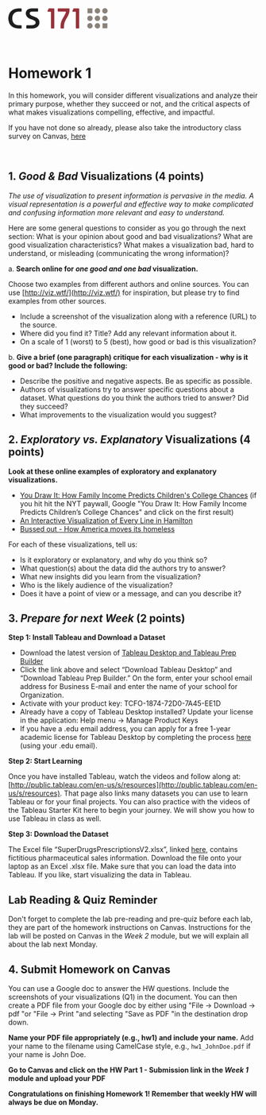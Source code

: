 <!-----
layout: lab
exclude: true
---
-->
<img src="cs171-logo.png" width="200">

&nbsp;

# Homework 1

In this homework, you will consider different visualizations and analyze their primary purpose, whether they succeed or not, and the critical aspects of what makes visualizations compelling, effective, and impactful.

If you have not done so already, please also take the introductory class survey on Canvas, [here](https://canvas.harvard.edu/courses/123364/modules/items/1407007)

&nbsp;


## 1. *Good & Bad* Visualizations (4 points)


*The use of visualization to present information is pervasive in the media. A visual representation is a powerful and effective way to make complicated and confusing information more relevant and easy to understand.*

Here are some general questions to consider as you go through the next section: What is your opinion about good and bad visualizations? What are good visualization characteristics? What makes a visualization bad, hard to understand, or misleading (communicating the wrong information)?


a. **Search online for *one good and one bad* visualization.**

Choose two examples from different authors and online sources. You can use [http://viz.wtf/](http://viz.wtf/) for inspiration, but please try to find examples from other sources.

   * Include a screenshot of the visualization along with a reference (URL) to the source.
   * Where did you find it? Title? Add any relevant information about it.
   * On a scale of 1 (worst) to 5 (best), how good or bad is this visualization?

b. **Give a brief (one paragraph) critique for each visualization - why is it good or bad? Include the following:**

   * Describe the positive and negative aspects. Be as specific as possible.
   * Authors of visualizations try to answer specific questions about a dataset. What questions do you think the authors tried to answer? Did they succeed?
   * What improvements to the visualization would you suggest?

## 2. *Exploratory vs. Explanatory* Visualizations (4 points)

**Look at these online examples of exploratory and explanatory visualizations.**

* [You Draw It: How Family Income Predicts Children's College Chances](https://www.nytimes.com/interactive/2015/05/28/upshot/you-draw-it-how-family-income-affects-childrens-college-chances.html?_r=0&pagewanted=all)  (if you hit hit the NYT paywall, Google "You Draw It: How Family Income Predicts Children’s College Chances" and click on the first result)
* [An Interactive Visualization of Every Line in Hamilton ](https://pudding.cool/2017/03/hamilton/)
* [Bussed out - How America moves its homeless](https://www.theguardian.com/us-news/ng-interactive/2017/dec/20/bussed-out-america-moves-homeless-people-country-study)

For each of these visualizations, tell us:

* Is it exploratory or explanatory, and why do you think so?
* What question(s) about the data did the authors try to answer?
* What new insights did you learn from the visualization?
* Who is the likely audience of the visualization?
* Does it have a point of view or a message, and can you describe it?


## 3. *Prepare for next Week* (2 points)

**Step 1: Install Tableau and Download a Dataset**

* Download the latest version of [Tableau Desktop and Tableau Prep Builder](https://www.tableau.com/tft/activation)
* Click the link above and select “Download Tableau Desktop” and “Download Tableau Prep Builder.” On the form, enter your school email address for Business E-mail and enter the name of your school for Organization.
* Activate with your product key:  TCFO-1874-72D0-7A45-EE1D
* Already have a copy of Tableau Desktop installed? Update your license in the application: Help menu → Manage Product Keys
* If you have a .edu email address, you can apply for a free 1-year academic license for Tableau Desktop by completing the process [here](https://www.tableau.com/academic/students) (using your .edu email).

**Step 2: Start Learning**

Once you have installed Tableau, watch the videos and follow along at: [http://public.tableau.com/en-us/s/resources](http://public.tableau.com/en-us/s/resources). That page also links many datasets you can use to learn Tableau or for your final projects. You can also practice with the videos of the Tableau Starter Kit here to begin your journey. We will show you how to use Tableau in class as well.

**Step 3: Download the Dataset**

The Excel file “SuperDrugsPrescriptionsV2.xlsx”, linked [here](https://bit.ly/superdrugsprescriptionsV2), contains fictitious pharmaceutical sales information. Download the file onto your laptop as an Excel .xlsx file. Make sure that you can load the data into Tableau. If you like, start visualizing the data in Tableau.


## Lab Reading & Quiz Reminder

Don't forget to complete the lab pre-reading and pre-quiz before each lab, they are part of the homework instructions on Canvas. Instructions for the lab will be posted on Canvas in the *Week 2* module, but we will explain all about the lab next Monday.


## 4. Submit Homework on Canvas

You can use a Google doc to answer the HW questions. Include the screenshots of your visualizations (Q1) in the document. You can then create a PDF file from your Google doc by either using "File -> Download -> pdf "or "File -> Print "and selecting "Save as PDF "in the destination drop down.

**Name your PDF file appropriately (e.g., hw1) and include your name.** Add your name to the filename using CamelCase style, e.g., ```hw1_JohnDoe.pdf``` if your name is John Doe.

**Go to Canvas and click on the HW Part 1 - Submission link in the *Week 1* module and upload your PDF**

**Congratulations on finishing Homework 1! Remember that weekly HW will always be due on Monday.**
